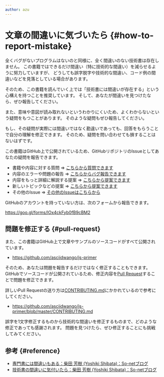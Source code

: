 ```yaml
---
author: azu
---
```


# 文章の間違いに気づいたら {#how-to-report-mistake}

全くバグがないプログラムはないのと同様に、全く間違いのない技術書は存在しません。
この書籍ではできるだけ間違い（特に技術的な間違い）を減らせるように努力していますが、
どうしても誤字脱字や技術的な間違い、コード例の間違いなどを見落としている場合があります。

そのため、この書籍を読んでいく上では「技術書には間違いが存在する」という心構えを持つことを推奨しています。
そして、あなたが間違いを見つけたなら、ぜひ報告してください。

また、意味や意図が読み取れないというわかりにくいため、よくわからないという疑問をもつことがあります。
そのような疑問もぜひ報告してください。

もし、その疑問が実際には間違いではなく勘違いであっても、回答をもらうことで自分の理解を修正できます。
そのため、疑問を問い合わせても損することはないはずです。

この書籍はGitHub上で公開されているため、GitHubリポジトリのIssueとしてあなたの疑問を報告できます。

- 書籍や内容に対する質問 => [こちらから質問できます](https://github.com/asciidwango/js-primer/issues/new?template=question.md)
- 内容のエラーや問題の報告 => [こちらからバグ報告できます](https://github.com/asciidwango/js-primer/issues/new?template=bug_report.md)
- 内容をもっと詳細に解説する提案 => [こちらから提案できます](https://github.com/asciidwango/js-primer/issues/new?template=feature_request.md)
- 新しいトピックなどの提案 => [こちらから提案できます](https://github.com/asciidwango/js-primer/issues/new?template=feature_request.md)
- その他のIssue => [その他のIssueはこちらから](https://github.com/asciidwango/js-primer/issues/new?template=other.md)

GitHubのアカウントを持っていない方は、次のフォームから報告できます。

<https://goo.gl/forms/lOx4ckFyb0fB9cBM2>

## 問題を修正する {#pull-request}

また、この書籍はGitHub上で文章やサンプルのソースコードがすべて公開されています。

- <https://github.com/asciidwango/js-primer>

そのため、あなたは問題を報告するだけではなく修正することもできます。
GitHubでソースコードが公開されているため、修正内容を[Pull Request][]することで問題を修正できます。

詳しいPull Requestの送り方は[CONTRIBUTING.md][]にかかれているので参考にしてください。

- <https://github.com/asciidwango/js-primer/blob/master/CONTRIBUTING.md>

誤字を1文字修正するものから技術的な間違いを修正するものまで、どのような修正であっても感謝されます。
問題を見つけたら、ぜひ修正することにも挑戦してみてください。

## 参考 {#reference}

- [専門書には間違いもある：柴田 芳樹 (Yoshiki Shibata)：So-netブログ](http://yshibata.blog.so-net.ne.jp/2015-12-23)
- [技術書の間違いに気付いたら：柴田 芳樹 (Yoshiki Shibata)：So-netブログ](http://yshibata.blog.so-net.ne.jp/2018-06-09)

[Pull Request]: https://help.github.com/articles/about-pull-requests/
[CONTRIBUTING.md]: https://github.com/asciidwango/js-primer/blob/master/CONTRIBUTING.md

